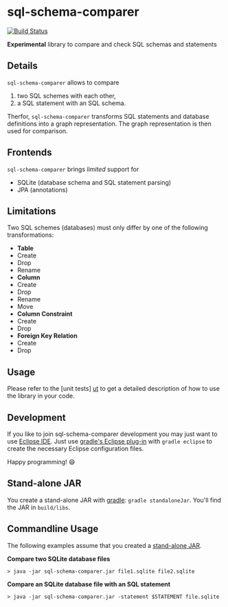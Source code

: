 # sql-schema-comparer #

[![Build Status](https://travis-ci.org/hschink/sql-schema-comparer.png?branch=master)](https://travis-ci.org/hschink/sql-schema-comparer)

**Experimental** library to compare and check SQL schemas and statements

## Details ##

`sql-schema-comparer` allows to compare

1. two SQL schemes with each other,
2. a SQL statement with an SQL schema.

Therfor, `sql-schema-comparer` transforms SQL statements and database definitions into a graph representation. The graph
representation is then used for comparison.

## Frontends ##

`sql-schema-comparer` brings *limited* support for

- SQLite (database schema and SQL statement parsing)
- JPA (annotations)

## Limitations ##

Two SQL schemes (databases) must only differ by one of the following transformations:

- **Table**
 - Create
 - Drop
 - Rename
- **Column**
 - Create
 - Drop
 - Rename
 - Move
- **Column Constraint**
 - Create
 - Drop
- **Foreign Key Relation**
 - Create
 - Drop

## Usage ##

Please refer to the [unit tests] [ut] to get a detailed description of how to use the library in your code.

[ut]: https://github.com/hschink/sql-schema-comparer/tree/master/test

## Development ##

If you like to join sql-schema-comparer development you may just want to use [Eclipse IDE][eclipse].
Just use [gradle's Eclipse plug-in][eclipse plug-in] with ``gradle eclipse`` to create the necessary Eclipse
configuration files.

Happy programming! :smile:

[eclipse]: [http://www.eclipse.org/]
[eclipse plug-in]: [http://www.gradle.org/docs/current/userguide/eclipse_plugin.html]

## Stand-alone JAR ##

You create a stand-alone JAR with [gradle][]: ``gradle standaloneJar``. You'll find the JAR in ``build/libs``.

[gradle]: http://www.gradle.org

## Commandline Usage ##

The following examples assume that you created a [stand-alone JAR](#stand-alone-jar).

**Compare two SQLite database files**

`> java -jar sql-schema-comparer.jar file1.sqlite file2.sqlite`

**Compare an SQLite database file with an SQL statement**

`> java -jar sql-schema-comparer.jar -statement $STATEMENT file.sqlite`
